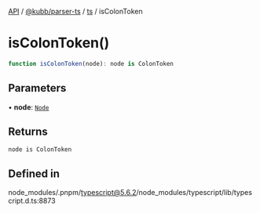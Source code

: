 [API](../../../../../packages.md) / [@kubb/parser-ts](../../../index.md) / [ts](../index.md) / isColonToken

# isColonToken()

```ts
function isColonToken(node): node is ColonToken
```

## Parameters

• **node**: [`Node`](../interfaces/Node.md)

## Returns

`node is ColonToken`

## Defined in

node\_modules/.pnpm/typescript@5.6.2/node\_modules/typescript/lib/typescript.d.ts:8873
